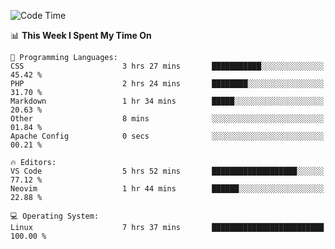 <!-- [![Top Langs](https://github-readme-stats.vercel.app/api/top-langs/?username=gagahsyuja&theme=dracula&hide_border=true&border_radius=7)](https://github.com/anuraghazra/github-readme-stats) -->

<!--START_SECTION:waka-->
![Code Time](http://img.shields.io/badge/Code%20Time-283%20hrs%2017%20mins-blue)

📊 **This Week I Spent My Time On** 

```text
💬 Programming Languages: 
CSS                      3 hrs 27 mins       ███████████░░░░░░░░░░░░░░   45.42 % 
PHP                      2 hrs 24 mins       ████████░░░░░░░░░░░░░░░░░   31.70 % 
Markdown                 1 hr 34 mins        █████░░░░░░░░░░░░░░░░░░░░   20.63 % 
Other                    8 mins              ░░░░░░░░░░░░░░░░░░░░░░░░░   01.84 % 
Apache Config            0 secs              ░░░░░░░░░░░░░░░░░░░░░░░░░   00.21 % 

🔥 Editors: 
VS Code                  5 hrs 52 mins       ███████████████████░░░░░░   77.12 % 
Neovim                   1 hr 44 mins        ██████░░░░░░░░░░░░░░░░░░░   22.88 % 

💻 Operating System: 
Linux                    7 hrs 37 mins       █████████████████████████   100.00 % 
```


<!--END_SECTION:waka-->
